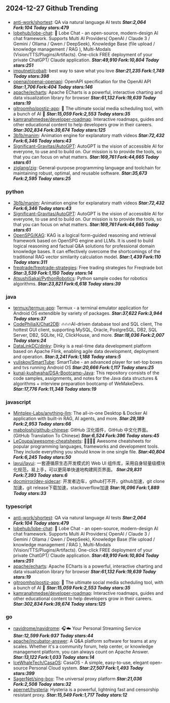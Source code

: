 ## 2024-12-27 Github Trending

### 
* [anti-work/shortest](https://github.com/anti-work/shortest): QA via natural language AI tests ***Star:2,064 Fork:104 Today stars:479***
* [lobehub/lobe-chat](https://github.com/lobehub/lobe-chat): 🤯 Lobe Chat - an open-source, modern-design AI chat framework. Supports Multi AI Providers( OpenAI / Claude 3 / Gemini / Ollama / Qwen / DeepSeek), Knowledge Base (file upload / knowledge management / RAG ), Multi-Modals (Vision/TTS/Plugins/Artifacts). One-click FREE deployment of your private ChatGPT/ Claude application. ***Star:49,910 Fork:10,804 Today stars:251***
* [imputnet/cobalt](https://github.com/imputnet/cobalt): best way to save what you love ***Star:21,235 Fork:1,749 Today stars:398***
* [openai/openai-openapi](https://github.com/openai/openai-openapi): OpenAPI specification for the OpenAI API ***Star:1,706 Fork:404 Today stars:146***
* [apache/echarts](https://github.com/apache/echarts): Apache ECharts is a powerful, interactive charting and data visualization library for browser ***Star:61,132 Fork:19,639 Today stars:19***
* [gitroomhq/postiz-app](https://github.com/gitroomhq/postiz-app): 📨 The ultimate social media scheduling tool, with a bunch of AI 🤖 ***Star:15,059 Fork:2,553 Today stars:35***
* [kamranahmedse/developer-roadmap](https://github.com/kamranahmedse/developer-roadmap): Interactive roadmaps, guides and other educational content to help developers grow in their careers. ***Star:302,834 Fork:39,674 Today stars:125***
* [3b1b/manim](https://github.com/3b1b/manim): Animation engine for explanatory math videos ***Star:72,432 Fork:6,346 Today stars:43***
* [Significant-Gravitas/AutoGPT](https://github.com/Significant-Gravitas/AutoGPT): AutoGPT is the vision of accessible AI for everyone, to use and to build on. Our mission is to provide the tools, so that you can focus on what matters. ***Star:169,761 Fork:44,665 Today stars:61***
* [ziglang/zig](https://github.com/ziglang/zig): General-purpose programming language and toolchain for maintaining robust, optimal, and reusable software. ***Star:35,673 Fork:2,595 Today stars:25***

### python
* [3b1b/manim](https://github.com/3b1b/manim): Animation engine for explanatory math videos ***Star:72,432 Fork:6,346 Today stars:43***
* [Significant-Gravitas/AutoGPT](https://github.com/Significant-Gravitas/AutoGPT): AutoGPT is the vision of accessible AI for everyone, to use and to build on. Our mission is to provide the tools, so that you can focus on what matters. ***Star:169,761 Fork:44,665 Today stars:61***
* [OpenSPG/KAG](https://github.com/OpenSPG/KAG): KAG is a logical form-guided reasoning and retrieval framework based on OpenSPG engine and LLMs. It is used to build logical reasoning and factual Q&A solutions for professional domain knowledge bases. It can effectively overcome the shortcomings of the traditional RAG vector similarity calculation model. ***Star:1,439 Fork:110 Today stars:311***
* [freqtrade/freqtrade-strategies](https://github.com/freqtrade/freqtrade-strategies): Free trading strategies for Freqtrade bot ***Star:3,539 Fork:1,150 Today stars:14***
* [AtsushiSakai/PythonRobotics](https://github.com/AtsushiSakai/PythonRobotics): Python sample codes for robotics algorithms. ***Star:23,821 Fork:6,618 Today stars:39***

### java
* [termux/termux-app](https://github.com/termux/termux-app): Termux - a terminal emulator application for Android OS extendible by variety of packages. ***Star:37,622 Fork:3,944 Today stars:37***
* [CodePhiliaX/Chat2DB](https://github.com/CodePhiliaX/Chat2DB): 🔥🔥🔥AI-driven database tool and SQL client, The hottest GUI client, supporting MySQL, Oracle, PostgreSQL, DB2, SQL Server, DB2, SQLite, H2, ClickHouse, and more. ***Star:18,036 Fork:2,007 Today stars:24***
* [DataLinkDC/dinky](https://github.com/DataLinkDC/dinky): Dinky is a real-time data development platform based on Apache Flink, enabling agile data development, deployment and operation. ***Star:3,241 Fork:1,188 Today stars:5***
* [yuliskov/SmartTube](https://github.com/yuliskov/SmartTube): SmartTube - an advanced player for set-top boxes and tvs running Android OS ***Star:20,666 Fork:1,117 Today stars:25***
* [kunal-kushwaha/DSA-Bootcamp-Java](https://github.com/kunal-kushwaha/DSA-Bootcamp-Java): This repository consists of the code samples, assignments, and notes for the Java data structures & algorithms + interview preparation bootcamp of WeMakeDevs. ***Star:17,776 Fork:11,348 Today stars:19***

### javascript
* [Mintplex-Labs/anything-llm](https://github.com/Mintplex-Labs/anything-llm): The all-in-one Desktop & Docker AI application with built-in RAG, AI agents, and more. ***Star:29,189 Fork:2,953 Today stars:66***
* [maboloshi/github-chinese](https://github.com/maboloshi/github-chinese): GitHub 汉化插件，GitHub 中文化界面。 (GitHub Translation To Chinese) ***Star:6,524 Fork:396 Today stars:45***
* [LeCoupa/awesome-cheatsheets](https://github.com/LeCoupa/awesome-cheatsheets): 👩‍💻👨‍💻 Awesome cheatsheets for popular programming languages, frameworks and development tools. They include everything you should know in one single file. ***Star:40,804 Fork:6,245 Today stars:50***
* [layui/layui](https://github.com/layui/layui): 一套遵循原生态开发模式的 Web UI 组件库，采用自身轻量级模块化规范，易上手，可以更简单快速地构建网页界面。 ***Star:29,831 Fork:7,393 Today stars:6***
* [docmirror/dev-sidecar](https://github.com/docmirror/dev-sidecar): 开发者边车，github打不开，github加速，git clone加速，git release下载加速，stackoverflow加速 ***Star:16,096 Fork:1,889 Today stars:33***

### typescript
* [anti-work/shortest](https://github.com/anti-work/shortest): QA via natural language AI tests ***Star:2,064 Fork:104 Today stars:479***
* [lobehub/lobe-chat](https://github.com/lobehub/lobe-chat): 🤯 Lobe Chat - an open-source, modern-design AI chat framework. Supports Multi AI Providers( OpenAI / Claude 3 / Gemini / Ollama / Qwen / DeepSeek), Knowledge Base (file upload / knowledge management / RAG ), Multi-Modals (Vision/TTS/Plugins/Artifacts). One-click FREE deployment of your private ChatGPT/ Claude application. ***Star:49,910 Fork:10,804 Today stars:251***
* [apache/echarts](https://github.com/apache/echarts): Apache ECharts is a powerful, interactive charting and data visualization library for browser ***Star:61,132 Fork:19,639 Today stars:19***
* [gitroomhq/postiz-app](https://github.com/gitroomhq/postiz-app): 📨 The ultimate social media scheduling tool, with a bunch of AI 🤖 ***Star:15,059 Fork:2,553 Today stars:35***
* [kamranahmedse/developer-roadmap](https://github.com/kamranahmedse/developer-roadmap): Interactive roadmaps, guides and other educational content to help developers grow in their careers. ***Star:302,834 Fork:39,674 Today stars:125***

### go
* [navidrome/navidrome](https://github.com/navidrome/navidrome): 🎧☁️ Your Personal Streaming Service ***Star:12,599 Fork:937 Today stars:44***
* [apache/incubator-answer](https://github.com/apache/incubator-answer): A Q&A platform software for teams at any scales. Whether it's a community forum, help center, or knowledge management platform, you can always count on Apache Answer. ***Star:13,122 Fork:1,033 Today stars:14***
* [IceWhaleTech/CasaOS](https://github.com/IceWhaleTech/CasaOS): CasaOS - A simple, easy-to-use, elegant open-source Personal Cloud system. ***Star:27,507 Fork:1,493 Today stars:399***
* [SagerNet/sing-box](https://github.com/SagerNet/sing-box): The universal proxy platform ***Star:21,036 Fork:2,508 Today stars:32***
* [apernet/hysteria](https://github.com/apernet/hysteria): Hysteria is a powerful, lightning fast and censorship resistant proxy. ***Star:15,549 Fork:1,717 Today stars:12***
